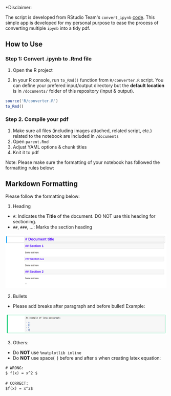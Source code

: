 *Disclaimer:

The script is developed from RStudio Team's `convert_ipynb` [code](https://rmarkdown.rstudio.com/docs/reference/convert_ipynb.html). This simple app is developed for my personal purpose to ease the process of converting multiple `ipynb` into a tidy pdf.

## How to Use

### Step 1: Convert .ipynb to .Rmd file

1. Open the R project

2. In your R console, run `to_Rmd()` function from `R/converter.R` script. You can define your prefered input/output directory but the **default location** is in `/documents/` folder of this repository (input & output).
 
```r
source('R/converter.R')
to_Rmd()
```

### Step 2. Compile your pdf

1. Make sure all files (including images attached, related script, etc.) related to the notebook are included in `/documents` 
2. Open `parent.Rmd`
3. Adjust YAML options & chunk titles
4. Knit it to pdf

Note: Please make sure the formatting of your notebook has followed the formatting rules below:


## Markdown Formatting

Please follow the formatting below:

1. Heading
  - `#`: Indicates the **Title** of the document. DO NOT use this heading for sectioning.
  - `##`, `###`, ...: Marks the section heading

![](img/heading.png)

2. Bullets
  - Please add breaks after paragraph and before bullet! Example:

![](img/bullets.png)

3. Others:
  - Do **NOT** use `%matplotlib inline`
  - Do **NOT** use space(` `) before and after `$` when creating latex equation:
  ```
  # WRONG:
  $ f(x) = x^2 $
  
  # CORRECT:
  $f(x) = x^2$
  ```
  

